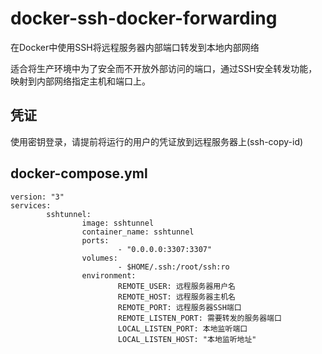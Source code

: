 # docker-ssh-docker-forwarding
在Docker中使用SSH将远程服务器内部端口转发到本地内部网络

适合将生产环境中为了安全而不开放外部访问的端口，通过SSH安全转发功能，映射到内部网络指定主机和端口上。

## 凭证
使用密钥登录，请提前将运行的用户的凭证放到远程服务器上(ssh-copy-id)

## docker-compose.yml

```
version: "3"
services:
        sshtunnel:
                image: sshtunnel
                container_name: sshtunnel
                ports:
                        - "0.0.0.0:3307:3307"
                volumes:
                        - $HOME/.ssh:/root/ssh:ro
                environment:
                        REMOTE_USER: 远程服务器用户名
                        REMOTE_HOST: 远程服务器主机名
                        REMOTE_PORT: 远程服务器SSH端口
                        REMOTE_LISTEN_PORT: 需要转发的服务器端口
                        LOCAL_LISTEN_PORT: 本地监听端口
                        LOCAL_LISTEN_HOST: "本地监听地址"
```
